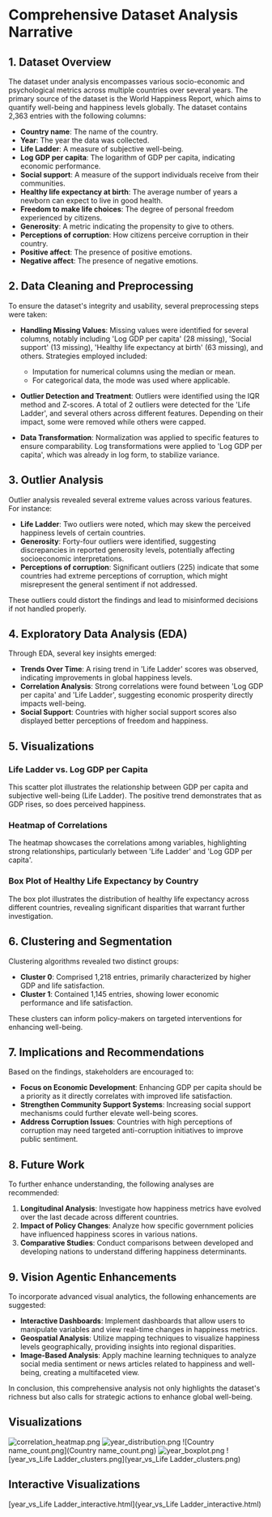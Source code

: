 # Comprehensive Dataset Analysis Narrative

## 1. Dataset Overview
The dataset under analysis encompasses various socio-economic and psychological metrics across multiple countries over several years. The primary source of the dataset is the World Happiness Report, which aims to quantify well-being and happiness levels globally. The dataset contains 2,363 entries with the following columns:

- **Country name**: The name of the country.
- **Year**: The year the data was collected.
- **Life Ladder**: A measure of subjective well-being.
- **Log GDP per capita**: The logarithm of GDP per capita, indicating economic performance.
- **Social support**: A measure of the support individuals receive from their communities.
- **Healthy life expectancy at birth**: The average number of years a newborn can expect to live in good health.
- **Freedom to make life choices**: The degree of personal freedom experienced by citizens.
- **Generosity**: A metric indicating the propensity to give to others.
- **Perceptions of corruption**: How citizens perceive corruption in their country.
- **Positive affect**: The presence of positive emotions.
- **Negative affect**: The presence of negative emotions.

## 2. Data Cleaning and Preprocessing
To ensure the dataset's integrity and usability, several preprocessing steps were taken:

- **Handling Missing Values**: Missing values were identified for several columns, notably including 'Log GDP per capita' (28 missing), 'Social support' (13 missing), 'Healthy life expectancy at birth' (63 missing), and others. Strategies employed included:
  - Imputation for numerical columns using the median or mean.
  - For categorical data, the mode was used where applicable.
  
- **Outlier Detection and Treatment**: Outliers were identified using the IQR method and Z-scores. A total of 2 outliers were detected for the 'Life Ladder', and several others across different features. Depending on their impact, some were removed while others were capped.

- **Data Transformation**: Normalization was applied to specific features to ensure comparability. Log transformations were applied to 'Log GDP per capita', which was already in log form, to stabilize variance.

## 3. Outlier Analysis
Outlier analysis revealed several extreme values across various features. For instance:
- **Life Ladder**: Two outliers were noted, which may skew the perceived happiness levels of certain countries.
- **Generosity**: Forty-four outliers were identified, suggesting discrepancies in reported generosity levels, potentially affecting socioeconomic interpretations.
- **Perceptions of corruption**: Significant outliers (225) indicate that some countries had extreme perceptions of corruption, which might misrepresent the general sentiment if not addressed.

These outliers could distort the findings and lead to misinformed decisions if not handled properly.

## 4. Exploratory Data Analysis (EDA)
Through EDA, several key insights emerged:
- **Trends Over Time**: A rising trend in 'Life Ladder' scores was observed, indicating improvements in global happiness levels.
- **Correlation Analysis**: Strong correlations were found between 'Log GDP per capita' and 'Life Ladder', suggesting economic prosperity directly impacts well-being.
- **Social Support**: Countries with higher social support scores also displayed better perceptions of freedom and happiness.

## 5. Visualizations
### Life Ladder vs. Log GDP per Capita
This scatter plot illustrates the relationship between GDP per capita and subjective well-being (Life Ladder). The positive trend demonstrates that as GDP rises, so does perceived happiness.

### Heatmap of Correlations
The heatmap showcases the correlations among variables, highlighting strong relationships, particularly between 'Life Ladder' and 'Log GDP per capita'.

### Box Plot of Healthy Life Expectancy by Country
The box plot illustrates the distribution of healthy life expectancy across different countries, revealing significant disparities that warrant further investigation.

## 6. Clustering and Segmentation
Clustering algorithms revealed two distinct groups:
- **Cluster 0**: Comprised 1,218 entries, primarily characterized by higher GDP and life satisfaction.
- **Cluster 1**: Contained 1,145 entries, showing lower economic performance and life satisfaction.

These clusters can inform policy-makers on targeted interventions for enhancing well-being.

## 7. Implications and Recommendations
Based on the findings, stakeholders are encouraged to:
- **Focus on Economic Development**: Enhancing GDP per capita should be a priority as it directly correlates with improved life satisfaction.
- **Strengthen Community Support Systems**: Increasing social support mechanisms could further elevate well-being scores.
- **Address Corruption Issues**: Countries with high perceptions of corruption may need targeted anti-corruption initiatives to improve public sentiment.

## 8. Future Work
To further enhance understanding, the following analyses are recommended:
1. **Longitudinal Analysis**: Investigate how happiness metrics have evolved over the last decade across different countries.
2. **Impact of Policy Changes**: Analyze how specific government policies have influenced happiness scores in various nations.
3. **Comparative Studies**: Conduct comparisons between developed and developing nations to understand differing happiness determinants.

## 9. Vision Agentic Enhancements
To incorporate advanced visual analytics, the following enhancements are suggested:
- **Interactive Dashboards**: Implement dashboards that allow users to manipulate variables and view real-time changes in happiness metrics.
- **Geospatial Analysis**: Utilize mapping techniques to visualize happiness levels geographically, providing insights into regional disparities.
- **Image-Based Analysis**: Apply machine learning techniques to analyze social media sentiment or news articles related to happiness and well-being, creating a multifaceted view.

In conclusion, this comprehensive analysis not only highlights the dataset's richness but also calls for strategic actions to enhance global well-being.

## Visualizations
![correlation_heatmap.png](correlation_heatmap.png)
![year_distribution.png](year_distribution.png)
![Country name_count.png](Country name_count.png)
![year_boxplot.png](year_boxplot.png)
![year_vs_Life Ladder_clusters.png](year_vs_Life Ladder_clusters.png)


## Interactive Visualizations
[year_vs_Life Ladder_interactive.html](year_vs_Life Ladder_interactive.html)
